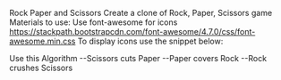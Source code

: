 Rock Paper and Scissors
Create a clone of Rock, Paper, Scissors game
Materials to use:
Use font-awesome for icons https://stackpath.bootstrapcdn.com/font-awesome/4.7.0/css/font-awesome.min.css
To display icons use the snippet below:

<!-- Rock -->

<i class="fa fa-hand-rock-o" aria-hidden="true"></i>

<!-- Paper -->

<i class="fa fa-hand-paper-o" aria-hidden="true"></i>

<!-- Scissors -->

<i class="fa fa-hand-scissors-o" aria-hidden="true"></i>
Use this Algorithm
--Scissors cuts Paper
--Paper covers Rock
--Rock crushes Scissors
